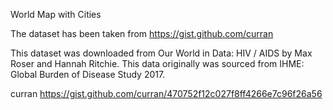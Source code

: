 World Map with Cities

The dataset has been taken from https://gist.github.com/curran

This dataset was downloaded from Our World in Data: HIV / AIDS by Max Roser and Hannah Ritchie. This data originally was sourced from IHME: Global Burden of Disease Study 2017.

curran https://gist.github.com/curran/470752f12c027f8ff4266e7c96f26a56

